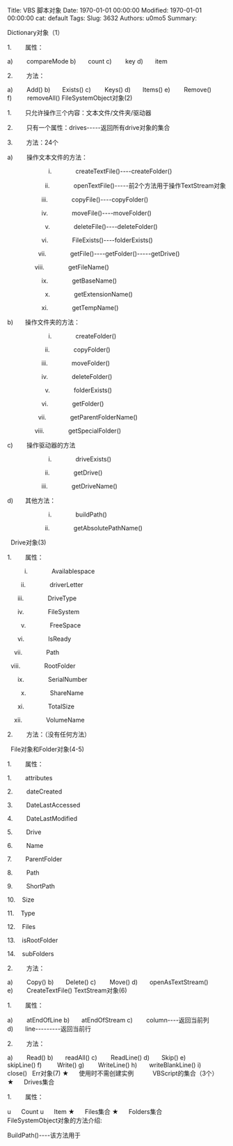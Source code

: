 Title: VBS 脚本对象
Date: 1970-01-01 00:00:00
Modified: 1970-01-01 00:00:00
cat: default
Tags: 
Slug: 3632
Authors: u0mo5 
Summary: 

Dictionary对象（1）


1.        属性：


a)        compareMode b)       count c)        key d)       item


2.        方法：


a)        Add() b)       Exists() c)        Keys() d)       Items() e)        Remove() f)         removeAll()
FileSystemObject对象(2)


1.        只允许操作三个内容：文本文件/文件夹/驱动器


2.        只有一个属性：drives-----返回所有drive对象的集合


3.        方法：24个


a)        操作文本文件的方法：


                        i.              createTextFile()----createFolder()


                      ii.              openTextFile()-----前2个方法用于操作TextStream对象


                    iii.              copyFile()----copyFolder()


                    iv.              moveFile()----moveFolder()


                      v.              deleteFile()----deleteFolder()


                    vi.              FileExists()----folderExists()


                  vii.              getFile()----getFolder()-----getDrive()


                viii.              getFileName()


                    ix.              getBaseName()


                      x.              getExtensionName()


                    xi.              getTempName()


b)       操作文件夹的方法：


                        i.              createFolder()


                      ii.              copyFolder()


                    iii.              moveFolder()


                    iv.              deleteFolder()


                      v.              folderExists()


                    vi.              getFolder()


                  vii.              getParentFolderName()


                viii.              getSpecialFolder()


c)        操作驱动器的方法


                        i.              driveExists()


                      ii.              getDrive()


                    iii.              getDriveName()


d)       其他方法：


                        i.              buildPath()


                      ii.              getAbsolutePathName()


 
Drive对象(3)


1.        属性：

          i.              Availablespace


        ii.              driverLetter


      iii.              DriveType


      iv.              FileSystem


        v.              FreeSpace


      vi.              IsReady


    vii.              Path


  viii.              RootFolder


      ix.              SerialNumber


        x.              ShareName


      xi.              TotalSize


    xii.              VolumeName




2.        方法：（没有任何方法）


 
File对象和Folder对象(4-5)


1.        属性：

1.        attributes


2.        dateCreated


3.        DateLastAccessed


4.        DateLastModified


5.        Drive


6.        Name


7.        ParentFolder


8.        Path


9.        ShortPath


10.    Size


11.    Type


12.    Files


13.    isRootFolder


14.    subFolders




2.        方法：


a)        Copy() b)       Delete() c)        Move() d)       openAsTextStream() e)        CreateTextFile()
TextStream对象(6)


1.        属性：


a)        atEndOfLine b)       atEndOfStream c)        column----返回当前列 d)       line---------返回当前行  


2.        方法：


a)        Read() b)       readAll() c)        ReadLine() d)       Skip() e)        skipLine() f)         Write() g)        WriteLine() h)       writeBlankLine() i)          close()  
Err对象(7)
★      使用时不需创建实例          
VBScript的集合（3个）
★      Drives集合


1.        属性：


u      Count u      Item ★      Files集合 ★      Folders集合                         FileSystemObject对象的方法介绍:

BuildPath()----该方法用于

